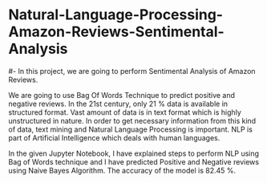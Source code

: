 # Natural-Language-Processing-Amazon-Reviews-Sentimental-Analysis

#- In this project, we are going to perform Sentimental Analysis of Amazon Reviews.

We are going to use Bag Of Words Technique to predict positive and negative reviews. In the 21st century, only 21 % data is available in structured format. Vast amount of data is in text format which is highly unstructured in nature. In order to get necessary information from this kind of data, text mining and Natural Language Processing is important. NLP is part of Artificial Intelligence which deals with human languages.

In the given Jupyter Notebook, I have explained steps to perform NLP using Bag of Words technique and I have predicted Positive and Negative reviews using Naive Bayes Algorithm. The accuracy of the model is 82.45 %.
